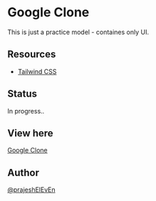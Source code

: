 # Google Clone

This is just a practice model - containes only UI.

## Resources

- [Tailwind CSS](https://tailwindcss.com/)

## Status

In progress..

## View here

[Google Clone](https://prajesheleven.github.io/clone-google/)

## Author

[@prajeshElEvEn](https://github.com/prajeshElEvEn)
